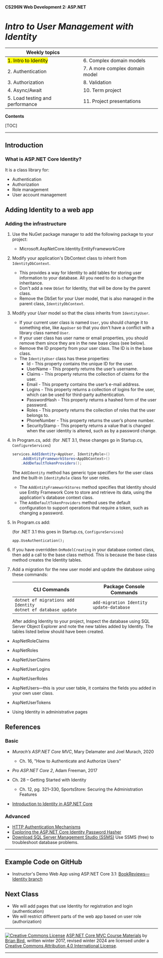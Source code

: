 **CS296N Web Development 2: ASP.NET**                                                        

# *Intro to User Management with Identity*

| Weekly topics                     |                                |
| --------------------------------- | ------------------------------ |
| <mark>1. Intro to Identity</mark> | 6. Complex domain models       |
| 2. Authentication                 | 7. A more complex domain model |
| 3. Authorization                  | 8. Validation                  |
| 4. Async/Await                    | 10. Term project               |
| 5. Load testing and performance   | 11. Project presentations      |

**Contents**

[TOC]

------

## Introduction

### What is ASP.NET Core Identity?

It is a class library for:          

- Authentication
- Authorization
- Role management
- User account management



## Adding Identity to a web app

### Adding the infrastructure

1. Use the NuGet package manager to add the following package to your project:

   - Microsoft.AspNetCore.Identity.EntityFrameworkCore
                 

3. Modify your application's DbContext class to inherit from `IdentityDbContext`.            

   - This provides a way for Identity to add tables for storing user information to your database. All you need to do is change the inheritance.
   - Don't add a new `DbSet` for Identity, that will be done by the parent class.
   - Remove the DbSet for your User model, that is also managed in the parent class, `IdentityDbContext`.
   
4. Modify your *User* model so that the class inherits from `IdentityUser`. 

   - If your current user class is named `User`, you should change it to something else, like `AppUser` so that you don't have a conflict with a library class named `User`.
   - If your user class has user name or email properties, you should remove them since they are in the new base class (see below).
   - Remove the ID property from your user class. The ID is in the base class.
   - The `IdentityUser` class has these properties:            
     - Id - This property contains the unique ID for the user. 
     - UserName - This property returns the user’s username.              
     - Claims - This property returns the collection of claims for the user.
     - Email - This property contains the user’s e-mail address. 
     - Logins - This property returns a collection of logins for the user, which can be used for third-party authentication.
     - PasswordHash - This property returns a hashed form of the user password.
     - Roles - This property returns the collection of roles that the user belongs to.
     - PhoneNumber - This property returns the user’s phone number. 
     - SecurityStamp - This property returns a value that is changed when the user identity is altered, such as by a password change. 
                              

4. In Program.cs, add:
   (for .NET 3.1, these changes go in Startup.cs, `ConfigureServices`)

   ```C#
   services.AddIdentity<AppUser, IdentityRole>()
       .AddEntityFrameworkStores<AppDbContext>()
       .AddDefaultTokenProviders();
   ```

   The `AddIdentity` method has generic type specifiers for the user class and the built-in `IdentityRole` class for user roles.            

   - The `AddEntityFrameworkStores` method specifies that Identity should use Entity Framework Core to store and retrieve its data, using the application's database context class. 
   - The `AddDefaultTokenProviders` method uses the default configuration to support operations that require a token, such as changing a password.
                   

6. In Program.cs add:
  
    (for .NET 3.1 this goes in Startup.cs, `ConfigureServices`)
    
    `app.UseAuthentication();`
    
6. If you have overridden `OnModelCreating` in your database context class, then add a call to the base class method. This is because the base class method creates the Identity tables.    
  
    
  
7. 
   Add a migration for the new user model and update the database using these commands:
   
   | CLI Commands                                                 | Package Console Commands                        |
   | ------------------------------------------------------------ | ----------------------------------------------- |
   | `dotnet ef migrations add Identity`<br />`dotnet ef database update` | `add-migration Identity`<br />`update-database` |
   
   After adding Identity to your project, Inspect the database using SQL Server Object Explorer and note the new tables added by Identity. The tables listed below should have been created.
   

- AspNetRoleClaims

- AspNetRoles

- AspNetUserClaims

- AspNetUserLogins

- AspNetUserRoles

- AspNetUsers&mdash;this is your user table, it contains the fields you added in your own user class.

- AspNetUserTokens

- Using Identity in administrative pages



## References

### Basic

- *Murach’s ASP.NET Core MVC*, Mary Delamater and Joel Murach, 2020
  - Ch. 16, "How to Authenticate and Authorize Users"
- *Pro ASP.NET Core 2*, Adam Freeman, 2017            
- Ch. 28 – Getting Started with Identity
  
  - Ch. 12, pg. 321–330, SportsStore: Securing the Administration Features
- [Introduction to Identity in ASP.NET Core](https://docs.microsoft.com/en-us/aspnet/core/security/authentication/?view=aspnetcore-3.1)

### Advanced

-  [ HTTP Authentication Mechanisms](https://code-maze.com/http-series-part-4/)
-  [Exploring the  ASP.NET Core Identity Password Hasher](https://andrewlock.net/exploring-the-asp-net-core-identity-passwordhasher/)
-  [Download SQL Server Management Studio (SSMS)](https://docs.microsoft.com/en-us/sql/ssms/download-sql-server-management-studio-ssms) Use SSMS (free) to troubleshoot database problems.

------

## Example Code on GitHub

- Instructor's Demo Web App using ASP.NET Core 3.1: [BookReviews&mdash;Identity branch](https://github.com/LCC-CIT/CS296N-Example-BookReviews/tree/2-Identity)



## Next Class

- We will add pages that use Identity for registration and login (authentication)
- We will restrict different parts of the web app based on user role (authorization)
            

------

[ ![Creative Commons License](https://i.creativecommons.org/l/by/4.0/80x15.png)](http://creativecommons.org/licenses/by/4.0/) [ASP.NET Core MVC Course Materials](http://lcc-cit.github.io/CS296N-CourseMaterials/) by [ Brian Bird](https://profbird.dev), written winter 2017, revised winter 2024 are licensed under a [Creative Commons Attribution 4.0 International License](http://creativecommons.org/licenses/by/4.0/). 
    

------

